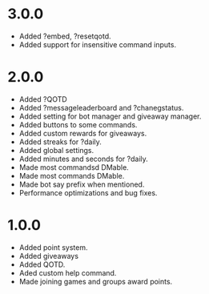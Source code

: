 # 3.0.0
- Added ?embed, ?resetqotd.
- Added support for insensitive command inputs.

# 2.0.0
- Added ?QOTD
- Added ?messageleaderboard and ?chanegstatus.
- Added setting for bot manager and giveaway manager.
- Added buttons to some commands.
- Added custom rewards for giveaways.
- Added streaks for ?daily.
- Added global settings.
- Added minutes and seconds for ?daily.
- Made most commandsd DMable.
- Made most commands DMable.
- Made bot say prefix when mentioned.
- Performance optimizations and bug fixes.

# 1.0.0
- Added point system.
- Added giveaways
- Added QOTD.
- Aded custom help command.
- Made joining games and groups award points.
